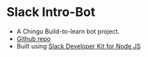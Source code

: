 # Slack Intro-Bot

* A Chingu Build-to-learn bot project.
* [Github repo](https://github.com/intro-slack-bot/introbot)
* Built using [Slack Developer Kit for Node JS](https://slackapi.github.io/node-slack-sdk/)

